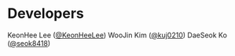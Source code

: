# Developers

KeonHee Lee ([@KeonHeeLee](https://github.com/KeonHeeLee))
WooJin Kim ([@kuj0210](https://github.com/kuj0210))
DaeSeok Ko ([@seok8418](https://github.com/seok8418))
